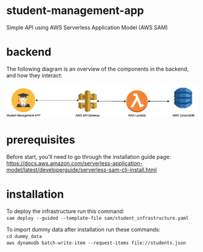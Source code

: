 # student-management-app
Simple API using AWS Serverless Application Model (AWS SAM)

# backend
The following diagram is an overview of the components in the backend, and how they interact:

<p float="left">
  <img src="images/backend_diagram.png" />
</p>

# prerequisites
Before start, you'll need to go through the installation guide page:<br>
https://docs.aws.amazon.com/serverless-application-model/latest/developerguide/serverless-sam-cli-install.html

# installation
To deploy the infrastructure run this command: <br>
`sam deploy --guided --template-file sam/student_infrastructure.yaml`

To import dummy data after installation run these commands: <br>
`cd dummy_data` <br>
`aws dynamodb batch-write-item --request-items file://students.json`

